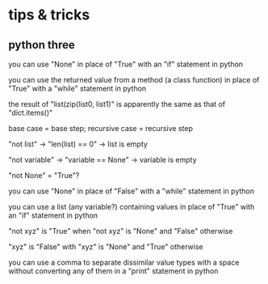 # tips & tricks
## python three

you can use "None" in place of "True" with an "if" statement in python

you can use the returned value from a method (a class function) in place of "True" with a "while" statement in python

the result of "list(zip(list0, list1)" is apparently the same as that of "dict.items()"

base case = base step; recursive case = recursive step

"not list" -> "len(list) == 0" -> list is empty

"not variable" -> "variable == None" -> variable is empty

"not None" = "True"?

you can use "None" in place of "False" with a "while" statement in python

you can use a list (any variable?) containing values in place of "True" with an "if" statement in python

"not xyz" is "True" when "not xyz" is "None" and "False" otherwise

"xyz" is "False" with "xyz" is "None" and "True" otherwise

you can use a comma to separate dissimilar value types with a space without converting any of them in  a "print" statement in python
